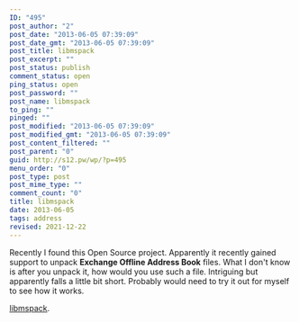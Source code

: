 ```yaml
---
ID: "495"
post_author: "2"
post_date: "2013-06-05 07:39:09"
post_date_gmt: "2013-06-05 07:39:09"
post_title: libmspack
post_excerpt: ""
post_status: publish
comment_status: open
ping_status: open
post_password: ""
post_name: libmspack
to_ping: ""
pinged: ""
post_modified: "2013-06-05 07:39:09"
post_modified_gmt: "2013-06-05 07:39:09"
post_content_filtered: ""
post_parent: "0"
guid: http://s12.pw/wp/?p=495
menu_order: "0"
post_type: post
post_mime_type: ""
comment_count: "0"
title: libmspack
date: 2013-06-05
tags: address
revised: 2021-12-22
---
```



Recently I found this Open Source project. Apparently it recently
gained support to unpack **Exchange Offline Address Book** files. What
I don't know is after you unpack it, how would you use such a file.
Intriguing but apparently falls a little bit short. Probably would need
to try it out for myself to see how it works.

[libmspack](http://www.cabextract.org.uk/libmspack/).
